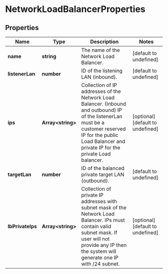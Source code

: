 # NetworkLoadBalancerProperties

## Properties
| Name | Type | Description | Notes |
| ------------ | ------------- | ------------- | ------------- |
| **name** | **string** | The name of the Network Load Balancer. | [default to undefined] |
| **listenerLan** | **number** | ID of the listening LAN (inbound). | [default to undefined] |
| **ips** | **Array&lt;string&gt;** | Collection of IP addresses of the Network Load Balancer. (Inbound and outbound) IP of the listenerLan must be a customer reserved IP for the public Load Balancer and private IP for the private Load balancer. | [optional] [default to undefined] |
| **targetLan** | **number** | ID of the balanced private target LAN (outbound). | [default to undefined] |
| **lbPrivateIps** | **Array&lt;string&gt;** | Collection of private IP addresses with subnet mask of the Network Load Balancer. IPs must contain valid subnet mask. If user will not provide any IP then the system will generate one IP with /24 subnet. | [optional] [default to undefined] |


